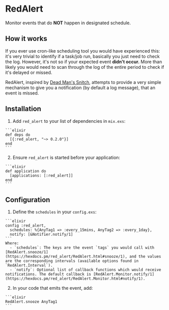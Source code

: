# RedAlert

Monitor events that do **NOT** happen in designated schedule.

## How it works

If you ever use cron-like scheduling tool you would have experienced this: it's very trivial to identify if a task/job run, basically you just need to check the log. However, it's not so if your expected event **didn't occur.** More than likely you would need to scan through the log of the entire period to check if it's delayed or missed.

RedAlert, inspired by [Dead Man's Snitch](https://deadmanssnitch.com), attempts to provide a very simple mechanism to give you a notification (by default a log message), that an event is missed.

## Installation

  1. Add `red_alert` to your list of dependencies in `mix.exs`:

    ```elixir
    def deps do
      [{:red_alert, "~> 0.2.0"}]
    end
    ```

  2. Ensure `red_alert` is started before your application:

    ```elixir
    def application do
      [applications: [:red_alert]]
    end
    ```

## Configuration

  1. Define the `schedules` in your `config.exs`:

    ```elixir
    config :red_alert,
      schedules: %{AnyTag1 => :every_15mins, AnyTag2 => :every_1day},
      notify: [&Notifier.notify/1]
    ```
    Where:
      - `schedules`: The keys are the event `tags` you would call with [RedAlert.snooze/1](https://hexdocs.pm/red_alert/RedAlert.html#snooze/1), and the values are the corresponding intervals (available options found in `RedAlert.Interval`).
      - `notify`: Optional list of callback functions which would receive notifications. The default callback is [RedAlert.Monitor.notify/1](https://hexdocs.pm/red_alert/RedAlert.Monitor.html#notify/1).

  2. In your code that emits the event, add:

    ```elixir
    RedAlert.snooze AnyTag1
    ```
